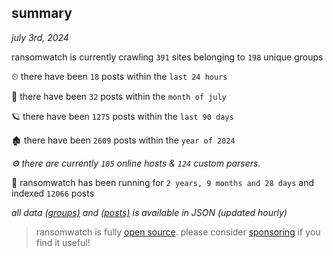 
## summary
_july 3rd, 2024_

ransomwatch is currently crawling `391` sites belonging to `198` unique groups

⏲ there have been `18` posts within the `last 24 hours`

🦈 there have been `32` posts within the `month of july`

🪐 there have been `1275` posts within the `last 90 days`

🏚 there have been `2609` posts within the `year of 2024`

_⚙️ there are currently `105` online hosts & `124` custom parsers._

🦕 ransomwatch has been running for `2 years, 9 months and 28 days` and indexed `12066` posts

_all data  [(groups)](http://ransomwhat.telemetry.ltd/groups) and [(posts)](http://ransomwhat.telemetry.ltd/posts) is available in JSON (updated hourly)_

> ransomwatch is fully [open source](https://github.com/joshhighet/ransomwatch#ransomwatch--). please consider [sponsoring](https://github.com/sponsors/joshhighet) if you find it useful!
